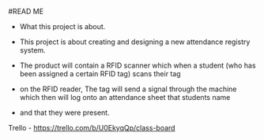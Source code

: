 #READ ME

- What this project is about.

- This project is about creating and designing a new attendance registry system.
- The product will contain a RFID scanner which when a student (who has been assigned a certain RFID tag) scans their tag
- on the RFID reader, The tag will send a signal through the machine which then will log onto an attendance sheet that students name
- and that they were present.


Trello - https://trello.com/b/U0EkyqQp/class-board
